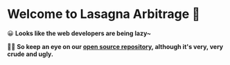 # Welcome to Lasagna Arbitrage 🎉

😀 **Looks like the web developers are being lazy~**

👨‍🚀 **So keep an eye on our [open source repository](https://github.com/JumboArbitrage), although it's very, very crude and ugly.**
